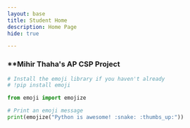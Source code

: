 ```yaml
---
layout: base
title: Student Home 
description: Home Page
hide: true

---
```

### **Mihir Thaha's AP CSP Project ##

```python
# Install the emoji library if you haven't already
# !pip install emoji

from emoji import emojize

# Print an emoji message
print(emojize("Python is awesome! :snake: :thumbs_up:"))
